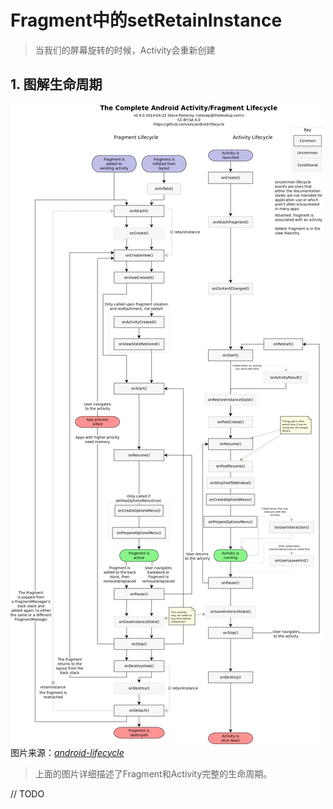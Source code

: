 # Fragment中的setRetainInstance
> 当我们的屏幕旋转的时候，Activity会重新创建

## 1. 图解生命周期

![生命周期](https://github.com/xxv/android-lifecycle/raw/master/complete_android_fragment_lifecycle.png)
图片来源：*[android-lifecycle](https://github.com/xxv/android-lifecycle)*

> 上面的图片详细描述了Fragment和Activity完整的生命周期。

// TODO